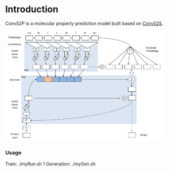 # Introduction

ConvS2P is a molecular property prediction model built based on [ConvS2S](https://github.com/pytorch/fairseq).

![Model](convS2P.png)

### Usage
Train: ./myRun.sh 1
Generation: ./myGen.sh 
